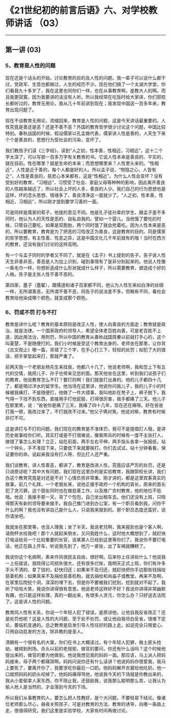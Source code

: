 # 《21世纪初的前言后语》六、对学校教师讲话 （03）

------

## 第一讲 (03)

### 5、教育是人性的问题

现在还是个话头的开始，讨论教育的目的及人性的问题。我一辈子可以说什么都干过，党政军、生意也都做过，人生的经历不少。现在他们搞了一个太湖大学堂，你们看我九十多岁了，我在这里也同你们一样，也在从事教育啊，是教大人的啊。而且我更寂寞，因为我要讲的话没有人听。所以我经常在吃饭时给大家讲，你们郭校长都听过的，教育无用论，我从几十年前讲到现在；我发现中国这一百多年来，教育出现问题了。

现在不谈教育无用论，浓缩回来，教育是人性的问题，这是今天讲话最重要的。人性究竟是善还是恶？还是不善不恶？外国的教育哲学很少讨论这个问题，中国比较特别。春秋战国的时候，假设儒家以孔孟做代表，儒家讲人性是善的，人天生下来个个是善良的，思想行为受社会的污染，变坏了。

我们教孩子们读《三字经》，读到“人之初，性本善，性相近，习相远”，这十二个字太深了，可以写部一百多万字有关教育的书。它说人性本来是善良的、平实的，就在目前。性在哪里？就是生命的本来；而思想哪里来？人性里头来的。“性相近”，人性是近于善的，每个人都是好的人。所以孟子说，“恻隐之心，人皆有之”，人性是善良的，慈悲心本来都有，这是“性相近”。为什么人性会变坏？没有受到好的教育，“习相远”，习惯受了社会、家庭父母等种种的影响，因此离开善良的人性越来越远了，所以社会上坏的人多，善良的人少。我们自己的行为思想也是这样，坏的念头思想、情绪多了，善良清净这一面就少了。“人之初，性本善，性相近，习相远”，所以刚才提到要学习善的一面。

可是同样是儒家的荀子，他提的意见不同。他是孔子徒孙辈的学生，跟孟子差不多同时，他认为人的天性是恶的、自私自我的。譬如一个婴儿，当他饿了要吃的时候，只管自己要吃，如果是双胞胎，两个同时饿了就会抢着吃。因为人性本来是恶的，所以要教育，教育是为了把恶的习性改正为善良，这是教育的目的。同是儒家的哲学思想，有主性善、性恶之异，这是中国文化几千年前就有的哦！当时在西方的教育，还没有我们讨论的这样高明。

有一个与孟子同时的学者又不同了，就是在《孟子》书上提到的告子。告子说人性天生非善非恶，善恶是人为加上识别，碰到事情有了是非分别起来的。他说人性像一条毛巾一样，你想折迭成什么形状就成什么样子，所以需要教育，塑造成个好的人格。告子是主张人性不善不恶的。

第四家，墨子（墨翟），跟儒道和诸子百家都不同，他认为人性生来如白净的丝绸一样，无所谓善恶，无所谓不善不恶，同告子的说法差不多，但略有不同，看社会教育给他染成哪个颜色，就变成那个颜色。

### 6、罚或不罚 打与不打

教育是讲什么呢？教育的基本原则是改正人性，使人向善良的方面走；教育就是政治，就是法律。一个国家政府的领导人，希望全体老百姓向善，可是老百姓不上道，因此用法治，用刑罚，所以中国的教育从春秋战国周秦以前就打手心的，这个叫夏楚，不是随便打的。我们小时候是受这个教育出身的，老师坐在那里，让你背《古文观止》哪一篇，背错了三个字，在手心打三下，轻轻的处罚；如犯了大的错误，把手掌垫起来打，那就严重了。

前两天我一个老朋友杨先生来找我，他都八十几了，他说老师啊，我和您上下有五代的交情，我把儿子、孙子也带来见您的面。那天他坐在这里，听到我们谈孩子们的教育，他说教育怎么不打？要打的啊！我们就是打出身的。他的儿子都四十几了，都是喝过洋水的留学生。他当场在这里讲，他说你问我儿子，我的儿子小的时候被我痛打，不是随便打，他做了一件大错事，我叫他趴在凳子上，裤子脱下，我气得一下找不到东西，直接用手打他屁股，打得很厉害，我手都痛了三天。他儿子在那里笑，说：“爸爸你是痛了三天，我痛了四十几年，现在还在痛呀。好在爸爸打我一顿，我改过来了，不打就改不过来。”他父子俩对笑。他说对嘛，教育有时候非打不可。

这是讲打与不打的问题。我们现在的教育是不准体罚，我可不是提倡打人哦，是讲历史故事给你们听。其实打或是不打很难说，像我带兵的时候有一度不主张打人，做错了事怎么处理？立正，站在前面，两手左右平伸，两手指头各拿一张报纸，站一个钟头，手不准挂下来，只要低下来就要挨打。你们去试试，站十分钟看看，保证要你的命。说起来我没有打人呀，但比打人还严重。

我们谈教育，讲人性善恶，都讲了，教育是改进人性，究竟应该严厉的处罚，还是只讲原谅呢？其中大有问题。我们现在这里办的是实验教育，我跟郭校长讲，我们办这个教育究竟是对还是不对？心情负担非常重。刚才讲的，都是这里宾客真实的故事。前几个礼拜，一个老朋友来，说他正接手政府一个机构的首长，原来的首长犯了贪污罪。这个朋友同时也在做慈善工作，以及推广农村教育，他的地位不低哦。他说：我接手那一天，背了个包包，自己坐出租车去。他们还没有上班，只晓得那天有新的领导要来接手。我自己推门进到办公室，有一个职员看到我，问你干什么的啊？我也没有讲自己是什么人，只说我来报到的。那个职员态度还蛮好，说你请坐吧。

我就坐在那里等，也没人理我；坐了半天，我说老兄啊，我来报到也是个客人啊，请倒杯水给我吧！那个人就起来倒水，又问我姓什么，这时他大概想到了，就赶快打电话给另一个比较重要的长官，说某某人已经到这里等你们了。我说你不要打电话，他正在路上开车，听说我先到了，他万一紧张，出了车祸就糟糕了。

我说你这个毛病啊，素来作风很民主自由，很好啊。后来你上任讲些什么？他说我一上任就说，我晓得公司损失很大，还有很多烂账，我明天正式上班，你们有许多手头不清的、拿了钱的，赶快归还；如果来不及归还，就赶快把你手边那些钱捐给慈善机构；如果真来不及捐给慈善机构，就去捐给和尚庙子或教堂。再来不及啊，在家里后院挖个洞，深深的埋下去，但是你不要被我们挖到，挖到就对不起了。我听了哈哈大笑，我说你讲得很有意思。他说老师这样好不好？我说你讲得非常幽默有趣，也只能这样处理，真的一翻出来，有很多人贪污，你怎么办？只好送去法院了。这是讲人性的问题。

教育同人性有关系，你说一个年轻人犯了错误，是原谅他，让他自我反省改正？还是处罚他呢？这是人性的大问题，至于处不处罚，或让他自我坦白反省，很难下定论，要临机变通的。总之教育是启发引导人性往好的路上走。如说完全只用爱心、只用自动启发的方法，除非教的是圣人。

清朝有一个很有名的大案，你们在书上大概读过。有个年轻人犯罪，做土匪头抢劫，被绑到刑场。杀头以前的老规矩，做官的要问，你还有什么话吗？这个时候他提出来的，做官的要为他做到。他说我想见我的妈妈一面。那应该，马上派人把妈妈接来，母子两个都痛哭啊。妈妈问说你还有什么话讲？他说妈妈你很爱我，我马上要死了，要离开你了，我要求吃你最后一口奶。他妈妈解开衣裳给他吃奶，他一口就把妈妈的奶头咬掉了。他妈妈痛得骂他，他说我今天的下场就是你教出来的，我从小爱偷拿人家东西，你不阻止我，还鼓励我，说我那么聪明那么乖，让我认为偷人抢人是当然的，才会落到今天的下场。

所以我们从事教育的人，要怎么把人性教好，是个大问题，不要轻易下结论。像诸位老师那么尽心，昼夜关照孩子，可是对教育的方法、教育的诱导，向哪一条路上走，很值得研究。我们这里是实验学校，大家有时间再做讨论。

